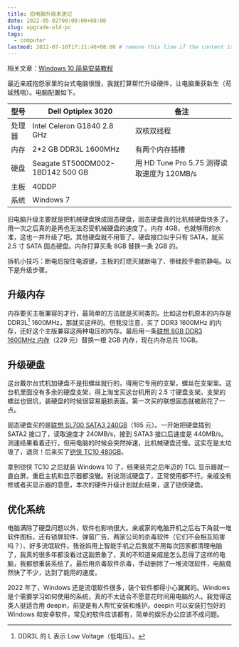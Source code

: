 ```yaml
---
title: 旧电脑升级未遂记
date: 2022-05-02T00:00:00+08:00
slug: upgrade-old-pc
tags:
  - computer
lastmod: 2022-07-16T17:11:46+08:00 # remove this line if the content is actually changed
---
```


相关文章：[Windows 10 简易安装教程](/zh-cn/post/2022/07/14/install-windows10/)

最近亲戚抱怨家里的台式电脑很慢，我就打算帮忙升级硬件，让电脑重获新生（苟延残喘）。电脑配置如下。

| 型号   | Dell Optiplex 3020               | 备注                                       |
|--------|----------------------------------|--------------------------------------------|
| 处理器 | Intel Celeron G1840  2.8 GHz     | 双核双线程                                 |
| 内存   | 2*2 GB DDR3L 1600MHz             | 有两个内存插槽                             |
| 硬盘   | Seagate ST500DM002-1BD142 500 GB | 用 HD Tune Pro 5.75 测得读取速度为 120MB/s |
| 主板   | 40DDP                            |                                            |
| 系统   | Windows 7                        |                                            |

旧电脑升级主要就是把机械硬盘换成固态硬盘，固态硬盘真的比机械硬盘快多了，用一次之后真的是再也无法忍受机械硬盘的速度了。内存 4GB，也就够用的水准，这也一并升级了吧。其他硬盘就不用管了。硬盘接口似乎只有 SATA，就买 2.5 寸 SATA 固态硬盘。内存打算买条 8GB 替换一条 2GB 的。

拆机小技巧：断电后按住电源键，主板的灯熄灭就断电了、带硅胶手套防静电。以下是升级步骤。

## 升级内存

内存要买主板兼容的才行，最简单的方法就是买同类的。比如这台机原本的内存是 DDR3L[^ddr3l] 1600MHz，那就买这样的。但我没注意，买了 DDR3 1600MHz 的内存，还好这个主版兼容这两种电压的内存。最后用一条[联想 8GB DDR3 1600MHz 内存](https://item.jd.com/100004898715.html)（229 元）替换一根 2GB 内存，现在内存总共 10GB。

[^ddr3l]: DDR3L 的 L 表示 Low Voltage（低电压）。

<!-- web archive
https://web.archive.org/web/20220711142336/https://item.jd.com/100004898715.html
-->

## 升级硬盘

这台戴尔台式机加硬盘不是扭螺丝就行的，得用它专用的支架，螺丝在支架里。这台机里面没有多余的硬盘支架，得上淘宝买这台机用的 2.5 寸硬盘支架。支架的螺丝也很坑，装硬盘的时候很容易磨损表面。第一次买的联想固态就被刮花了一点。

固态硬盘买的是[联想 SL700 SATA3 240GB](https://item.jd.com/5115332.html)（185 元）。一开始把硬盘插到 SATA2 接口了，读取速度才 240MB/s，接到 SATA3 接口后速度是 440MB/s。测速结果看着还行，但用电脑的时候会突然掉速，比机械硬盘还慢。这实在是太垃圾了，退货！后来买了[铠侠 TC10 480GB](https://item.jd.com/100007080969.html)。

<!--web archive
https://web.archive.org/web/20220711142935/https://item.jd.com/5115332.html
-->

<!--web archive
https://web.archive.org/web/20220712122320/https://item.jd.com/100007080969.html
-->

拿到铠侠 TC10 之后就装 Windows 10 了，结果装完之后年迈的 TCL 显示器就一直白屏。重启主机和显示器都没辙。别说测试硬盘了，正常使用都不行。亲戚没有修或者买显示器的意愿，本次的硬件升级计划就此结束，退了铠侠硬盘。

## 优化系统

电脑满除了硬盘问题以外，软件也影响很大。亲戚家的电脑开机之后右下角就一堆软件图标，还有锁屏软件、弹窗广告、两家公司的杀毒软件（它们不会相互陷害吗？）、好多流氓软件。我爸妈用上智能手机之后我就不用每次回家都清理电脑了，我真的很多年都没看过这副景象了，真的不知道亲戚是怎么忍得了这样的电脑，我都想重装系统了。最后用杀毒软件杀毒，手动删除了一堆流氓软件，电脑竟然快了不少，达到了能用的速度。

2022 年了，Windows 还是流氓软件很多，装个软件都得小心翼翼的。Windows 是个需要学习如何使用的系统，真的不太适合不愿意花时间用电脑的人。我觉得这类人挺适合用 deepin，前提是有人帮忙安装和维护。deepin 可以安装打包好的 Windows 和安卓软件，常见的软件应该都有，简单的娱乐办公应该不成问题。
